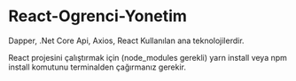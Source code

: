 # React-Ogrenci-Yonetim
Dapper, .Net Core Api, Axios, React
Kullanılan ana teknolojilerdir.

React projesini çalıştırmak için (node_modules gerekli) yarn install veya npm install komutunu terminalden çağırmanız gerekir. 
